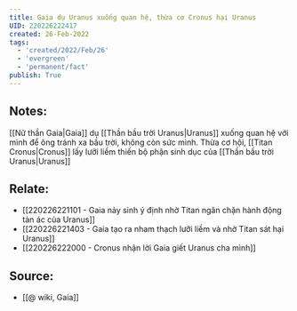 ```yaml
---
title: Gaia dụ Uranus xuống quan hệ, thừa cơ Cronus hại Uranus
UID: 220226222417
created: 26-Feb-2022
tags:
  - 'created/2022/Feb/26'
  - 'evergreen'
  - 'permanent/fact'
publish: True
---
```

## Notes:
[[Nữ thần Gaia|Gaia]] dụ [[Thần bầu trời Uranus|Uranus]] xuống quan hệ với mình để ông tránh xa bầu trời, không còn sức mình. Thừa cơ hội, [[Titan Cronus|Cronus]] lấy lưỡi liềm thiến bộ phận sinh dục của [[Thần bầu trời Uranus|Uranus]]

## Relate:
- [[220226221101 - Gaia nảy sinh ý định nhờ Titan ngăn chặn hành động tàn ác của Uranus]]
- [[220226221403 - Gaia tạo ra nham thạch lưỡi liềm và nhờ Titan sát hại Uranus]]
- [[220226222000 - Cronus nhận lời Gaia giết Uranus cha mình]]

## Source:
- [[@ wiki, Gaia]]




